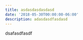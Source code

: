 ```yaml
---
title: asdasdasdasdasd
date: '2018-05-30T00:00:00-06:00'
description: adasdasdfasdasd
---
```

dsafasdfasdf
